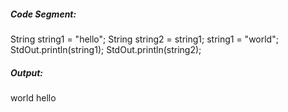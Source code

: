 ##### Code Segment:
String string1 = "hello";
String string2 = string1;
string1 = "world";
StdOut.println(string1);
StdOut.println(string2);

##### Output:
world
hello
